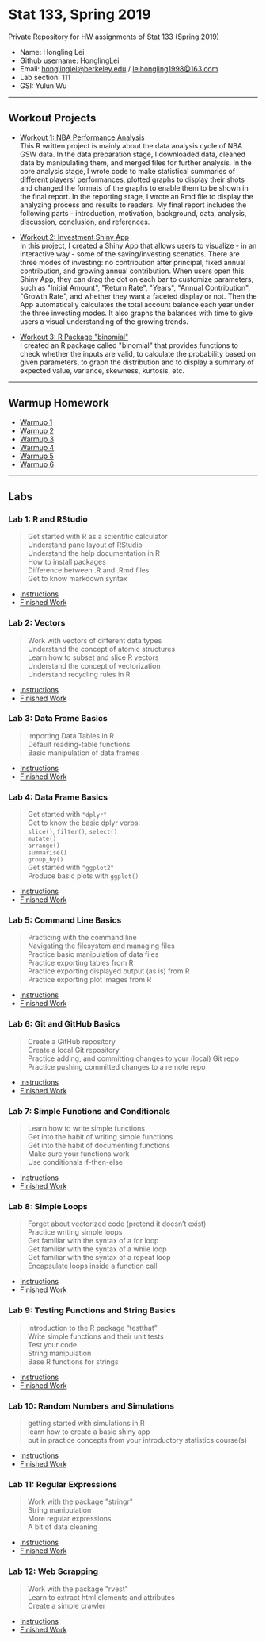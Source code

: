 # Stat 133, Spring 2019

Private Repository for HW assignments of Stat 133 (Spring 2019)

- Name: Hongling Lei
- Github username: HonglingLei
- Email: honglinglei@berkeley.edu / leihongling1998@163.com
- Lab section: 111
- GSI: Yulun Wu

-----

## Workout Projects

- [Workout 1: NBA Performance Analysis](workout1)\
This R written project is mainly about the data analysis cycle of NBA GSW data. In the data preparation stage, I downloaded data, cleaned data by manipulating them, and merged files for further analysis. In the core analysis stage, I wrote code to make statistical summaries of different players' performances, plotted graphs to display their shots and changed the formats of the graphs to enable them to be shown in the final report. In the reporting stage, I wrote an Rmd file to display the analyzing process and results to readers. My final report includes the following parts - introduction, motivation, background, data, analysis, discussion, conclusion, and references.

- [Workout 2: Investment Shiny App](workout2)\
In this project, I created a Shiny App that allows users to visualize - in an interactive way - some of the saving/investing scenatios. There are three modes of investing: no contribution after principal, fixed annual contribution, and growing annual contribution. When users open this Shiny App, they can drag the dot on each bar to customize parameters, such as "Initial Amount", "Return Rate", "Years", "Annual Contribution", "Growth Rate", and whether they want a faceted display or not. Then the App automatically calculates the total account balance each year under the three investing modes. It also graphs the balances with time to give users a visual understanding of the growing trends.

- [Workout 3: R Package "binomial"](workout3)\
I created an R package called "binomial" that provides functions to check whether the inputs are valid, to calculate the probability based on given parameters, to graph the distribution and to display a summary of expected value, variance, skewness, kurtosis, etc.

-----

## Warmup Homework

- [Warmup 1](https://github.com/stat133-sp19/hw-stat133-HonglingLei/tree/master/warmup01)
- [Warmup 2](https://github.com/stat133-sp19/hw-stat133-HonglingLei/tree/master/warmup02)
- [Warmup 3](https://github.com/stat133-sp19/hw-stat133-HonglingLei/tree/master/warmup03)
- [Warmup 4](https://github.com/stat133-sp19/hw-stat133-HonglingLei/tree/master/warmup04)
- [Warmup 5](https://github.com/stat133-sp19/hw-stat133-HonglingLei/tree/master/warmup05)
- [Warmup 6](https://github.com/stat133-sp19/hw-stat133-HonglingLei/tree/master/warmup06)

-----

## Labs

### Lab 1: R and RStudio
> Get started with R as a scientific calculator\
> Understand pane layout of RStudio\
> Understand the help documentation in R\
> How to install packages\
> Difference between .R and .Rmd files\
> Get to know markdown syntax
- [Instructions](https://github.com/ucb-stat133/stat133-spring-2019/blob/master/labs/lab01-R-basics.md)
- [Finished Work](https://github.com/stat133-sp19/hw-stat133-HonglingLei/tree/master/lab01-R-basics)

### Lab 2: Vectors
> Work with vectors of different data types\
> Understand the concept of atomic structures\
> Learn how to subset and slice R vectors\
> Understand the concept of vectorization\
> Understand recycling rules in R
- [Instructions](https://github.com/ucb-stat133/stat133-spring-2019/blob/master/labs/lab01-R-basics.md)
- [Finished Work](https://github.com/stat133-sp19/hw-stat133-HonglingLei/tree/master/lab02-vector-basics)

### Lab 3: Data Frame Basics
> Importing Data Tables in R\
> Default reading-table functions\
> Basic manipulation of data frames
- [Instructions](https://github.com/ucb-stat133/stat133-spring-2019/blob/master/labs/lab03-data-tables.md)
- [Finished Work](https://github.com/stat133-sp19/hw-stat133-HonglingLei/tree/master/lab03-data-tables)

### Lab 4: Data Frame Basics
> Get started with `"dplyr"`\
> Get to know the basic dplyr verbs:\
> `slice()`, `filter()`, `select()`\
> `mutate()`\
> `arrange()`\
> `summarise()`\
> `group_by()`\
> Get started with `"ggplot2"`\
> Produce basic plots with `ggplot()`
- [Instructions](https://github.com/ucb-stat133/stat133-spring-2019/blob/master/labs/lab04-dplyr-ggplot-basics.md)
- [Finished Work](https://github.com/stat133-sp19/hw-stat133-HonglingLei/tree/master/lab04-dplyr-ggplot-basics)

### Lab 5: Command Line Basics
> Practicing with the command line\
> Navigating the filesystem and managing files\
> Practice basic manipulation of data files\
> Practice exporting tables from R\
> Practice exporting displayed output (as is) from R\
> Practice exporting plot images from R
- [Instructions](https://github.com/ucb-stat133/stat133-spring-2019/blob/master/labs/lab05-command-line-basics.md)
- [Finished Work](https://github.com/stat133-sp19/hw-stat133-HonglingLei/tree/master/lab05-command-line-basics)

### Lab 6: Git and GitHub Basics
> Create a GitHub repository\
> Create a local Git repository\
> Practice adding, and committing changes to your (local) Git repo\
> Practice pushing committed changes to a remote repo
- [Instructions](https://github.com/ucb-stat133/stat133-spring-2019/blob/master/labs/lab06-git-basics.md)
- [Finished Work](https://github.com/stat133-sp19/hw-stat133-HonglingLei/tree/master/lab06-git-basics)

### Lab 7: Simple Functions and Conditionals
> Learn how to write simple functions\
> Get into the habit of writing simple functions\
> Get into the habit of documenting functions\
> Make sure your functions work\
> Use conditionals if-then-else
- [Instructions](https://github.com/ucb-stat133/stat133-spring-2019/blob/master/labs/lab07-simple-functions.md)
- [Finished Work](https://github.com/stat133-sp19/hw-stat133-HonglingLei/tree/master/lab07-simple-functions)

### Lab 8: Simple Loops
> Forget about vectorized code (pretend it doesn’t exist)\
> Practice writing simple loops\
> Get familiar with the syntax of a for loop\
> Get familiar with the syntax of a while loop\
> Get familiar with the syntax of a repeat loop\
> Encapsulate loops inside a function call
- [Instructions](https://github.com/ucb-stat133/stat133-spring-2019/blob/master/labs/lab08-simple-loops.md)
- [Finished Work](https://github.com/stat133-sp19/hw-stat133-HonglingLei/tree/master/lab08-simple-loops)

### Lab 9: Testing Functions and String Basics
> Introduction to the R package “testthat”\
> Write simple functions and their unit tests\
> Test your code\
> String manipulation\
> Base R functions for strings
- [Instructions](https://github.com/ucb-stat133/stat133-spring-2019/blob/master/labs/lab09-tests-strings-basics.md)
- [Finished Work](https://github.com/stat133-sp19/hw-stat133-HonglingLei/tree/master/lab09-tests-strings-basics)

### Lab 10: Random Numbers and Simulations
> getting started with simulations in R\
> learn how to create a basic shiny app\
> put in practice concepts from your introductory statistics course(s)
- [Instructions](https://github.com/ucb-stat133/stat133-spring-2019/blob/master/labs/lab11-regex-basics.md)
- [Finished Work](https://github.com/stat133-sp19/hw-stat133-HonglingLei/tree/master/lab10-random-simulations)

### Lab 11: Regular Expressions
> Work with the package "stringr"\
> String manipulation\
> More regular expressions\
> A bit of data cleaning
- [Instructions](https://github.com/ucb-stat133/stat133-spring-2019/blob/master/labs/lab11-regex-basics.md)
- [Finished Work](https://github.com/stat133-sp19/hw-stat133-HonglingLei/tree/master/lab11-regex-basics)

### Lab 12: Web Scrapping
> Work with the package "rvest"\
> Learn to extract html elements and attributes\
> Create a simple crawler
- [Instructions](https://github.com/ucb-stat133/stat133-spring-2019/blob/master/labs/lab12-web-scraping.md)
- [Finished Work](https://github.com/stat133-sp19/hw-stat133-HonglingLei/tree/master/lab12-web-scrapping)
